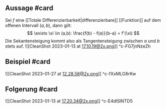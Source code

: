 ## Aussage #card 
Sei $f$ eine [[Totale Differenzierbarkeit|differenzierbare]] [[Funktion]] auf dem offenen Intervall $(a,b)$, dann gilt:
$$
\exists \xi \in (a,b): \frac{f(b) - f(a)}{b-a} = f'(\xi)
$$
Die Sekantensteigung kommt also als Tangentensteigung zwischen $a$ und $b$ stets auf.
![[CleanShot 2023-01-13 at 17.10.19@2x.png]]
^c-FG7jnNzeZh

## Beispiel #card 
![[CleanShot 2023-01-27 at 12.28.58@2x.png]]
^c-fXxMLG8rKw

## Folgerung #card 
![[CleanShot 2023-01-13 at 17.20.34@2x.png]]
^c-E4dlSlNTD5

